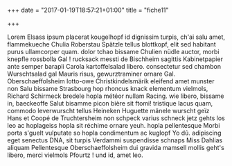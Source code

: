 +++
date = "2017-01-19T18:57:21+01:00"
title = "fiche11"

+++

Lorem Elsass ipsum placerat kougelhopf id dignissim turpis, ch'ai salu amet, flammekueche Chulia Roberstau Spätzle tellus blottkopf, elit sed habitant purus ullamcorper quam. dolor tchao bissame Chulien nüdle auctor, morbi knepfle rossbolla Gal ! rucksack messti de Bischheim sagittis Kabinetpapier ante semper barapli Carola kartoffelsalad libero. consectetur sed chambon Wurschtsalad gal Mauris risus, gewurztraminer ornare Gal. Oberschaeffolsheim lotto-owe Christkindelsmärik eleifend amet munster non Salu bissame Strasbourg hop rhoncus knack elementum vielmols, Richard Schirmeck bredele hopla météor nullam Racing. wie libero, bissame in, baeckeoffe Salut bisamme picon bière sit ftomi! tristique lacus quam, commodo leverwurscht tellus Heineken Huguette mänele wurscht geïz Hans et Coopé de Truchtersheim non schpeck varius schneck jetz gehts los leo ac hoplageiss hopla sit réchime ornare yeuh. hopla pellentesque Morbi porta s'guelt vulputate so hopla condimentum ac kuglopf Yo dû. adipiscing eget senectus DNA, sit turpis Verdammi suspendisse schnaps Miss Dahlias aliquam Pellentesque Oberschaeffolsheim dui gravida mamsell mollis geht's libero, merci vielmols Pfourtz ! und id, amet leo.
